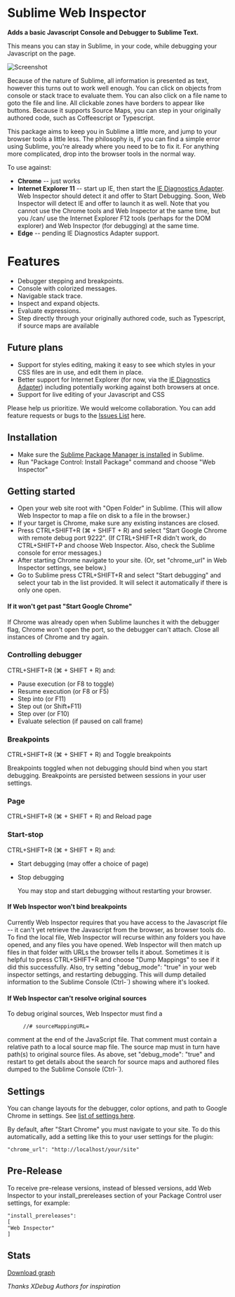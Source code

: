 ﻿# Sublime Web Inspector

__Adds a basic Javascript Console and Debugger to Sublime Text.__ 

This means you can stay in Sublime, in your code, while debugging your Javascript on the page.

![Screenshot](https://github.com/sokolovstas/SublimeWebInspector/raw/master/overview.png)

Because of the nature of Sublime, all information is presented as text, however this turns out to work well enough. You can click on objects from console or stack trace to evaluate them. You can also click on a file name to goto the file and line. All clickable zones have borders to appear like buttons. Because it supports Source Maps, you can step in your originally authored code, such as Coffeescript or Typescript.

This package aims to keep you in Sublime a little more, and jump to your browser tools a little less. The philosophy is, if you can find a simple error using Sublime, you're already where you need to be to fix it. For anything more complicated, drop into the browser tools in the normal way.

To use against:

* __Chrome__ -- just works
* __Internet Explorer 11__ -- start up IE, then start the [IE Diagnostics Adapter](https://github.com/Microsoft/IEDiagnosticsAdapter/releases). Web Inspector should detect it and offer to Start Debugging. Soon, Web Inspector will detect IE and offer to launch it as well. Note that you cannot use the Chrome tools and Web Inspector at the same time, but you /can/ use the Internet Explorer F12 tools (perhaps for the DOM explorer) and Web Inspector (for debugging) at the same time.
* __Edge__ -- pending IE Diagnostics Adapter support.

# Features
- Debugger stepping and breakpoints.
- Console with colorized messages.
- Navigable stack trace.
- Inspect and expand objects.
- Evaluate expressions.
- Step directly through your originally authored code, such as Typescript, if source maps are available

## Future plans

* Support for styles editing, making it easy to see which styles in your CSS files are in use, and edit them in place. 
* Better support for Internet Explorer (for now, via the [IE Diagnostics Adapter](https://github.com/Microsoft/IEDiagnosticsAdapter/releases)) including potentially working against both browsers at once. 
* Support for live editing of your Javascript and CSS

Please help us prioritize. We would welcome collaboration. You can add feature requests or bugs to the [Issues List](https://github.com/sokolovstas/SublimeWebInspector/issues) here.

## Installation
* Make sure the [Sublime Package Manager is installed](https://packagecontrol.io/installation) in Sublime.
* Run "Package Control: Install Package" command and choose "Web Inspector"

## Getting started
- Open your web site root with "Open Folder" in Sublime. (This will allow Web Inspector to map a file on disk to a file in the browser.)
- If your target is Chrome, make sure any existing instances are closed.
- Press CTRL+SHIFT+R (⌘ + SHIFT + R) and select "Start Google Chrome with remote debug port 9222". (If CTRL+SHIFT+R didn't work, do CTRL+SHIFT+P and choose Web Inspector. Also, check the Sublime console for error messages.)
- After starting Chrome navigate to your site. (Or, set "chrome_url" in Web Inspector settings, see below.)
- Go to Sublime press CTRL+SHIFT+R and select "Start debugging" and select your tab in the list provided. It will select it automatically if there is only one open.

#### If it won't get past "Start Google Chrome"
If Chrome was already open when Sublime launches it with the debugger flag, Chrome won't open the port, so the debugger can't attach. Close all instances of Chrome and try again. 
 
### Controlling debugger
CTRL+SHIFT+R (⌘ + SHIFT + R) and:
- Pause execution (or F8 to toggle)
- Resume execution (or F8 or F5)
- Step into (or F11)
- Step out (or Shift+F11)
- Step over (or F10)
- Evaluate selection (if paused on call frame)

### Breakpoints
CTRL+SHIFT+R (⌘ + SHIFT + R) and Toggle breakpoints

Breakpoints toggled when not debugging should bind when you start debugging. Breakpoints are persisted between sessions in your user settings.

### Page
CTRL+SHIFT+R (⌘ + SHIFT + R) and Reload page

### Start-stop
CTRL+SHIFT+R (⌘ + SHIFT + R) and:
- Start debugging (may offer a choice of page)
- Stop debugging

  You may stop and start debugging without restarting your browser.

#### If Web Inspector won't bind breakpoints
Currently Web Inspector requires that you have access to the Javascript file -- it can't yet retrieve the Javascript from the browser, as browser tools do. To find the local file, Web Inspector will recurse within any folders you have opened, and any files you have opened. Web Inspector will then match up files in that folder with URLs the browser tells it about. Sometimes it is helpful to press CTRL+SHIFT+R and choose "Dump Mappings" to see if it did this successfully. Also, try setting "debug_mode": "true" in your web inspector settings, and restarting debugging. This will dump detailed information to the Sublime Console (Ctrl-`) showing where it's looked.

#### If Web Inspector can't resolve original sources
To debug original sources, Web Inspector must find a 

         //# sourceMappingURL=

comment at the end of the JavaScript file. That comment must contain a relative path to a local source map file. The source map must in turn have path(s) to original source files. As above, set "debug_mode": "true" and restart to get details about the search for source maps and authored files dumped to the Sublime Console (Ctrl-`).  

## Settings
You can change layouts for the debugger, color options, and path to Google Chrome in settings. See [list of settings here](https://github.com/sokolovstas/SublimeWebInspector/wiki/User-Settings).

By default, after "Start Chrome" you must navigate to your site. To do this automatically, add a setting like this to your user settings for the plugin:

	"chrome_url": "http://localhost/your/site"

## Pre-Release
To receive pre-release versions, instead of blessed versions, add Web Inspector to your install_prereleases section of your Package Control user settings, for example:

	"install_prereleases":
	[
	"Web Inspector"
	]

## Stats
[Download graph](https://packagecontrol.io/packages/Web%20Inspector)

*Thanks XDebug Authors for inspiration*
